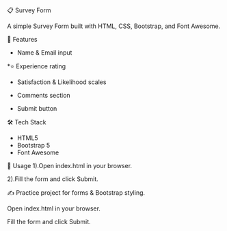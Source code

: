 📋 Survey Form

A simple Survey Form built with HTML, CSS, Bootstrap, and Font Awesome.

🚀 Features

* Name & Email input

*⭐ Experience rating

* Satisfaction & Likelihood scales

* Comments section

* Submit button

🛠️ Tech Stack

* HTML5
* Bootstrap 5
* Font Awesome

🔧 Usage
 1).Open index.html in your browser.

 2).Fill the form and click Submit.

 ✍️ Practice project for forms & Bootstrap styling.

Open index.html in your browser.

Fill the form and click Submit.
